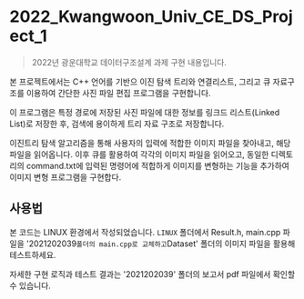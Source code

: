 # 2022_Kwangwoon_Univ_CE_DS_Project_1

> 2022년 광운대학교 데이터구조설계 과제 구현 내용입니다.

본 프로젝트에서는 C++ 언어를 기반으 이진 탐색 트리와 연결리스트, 그리고 큐 자료구조를 이용하여 간단한 사진 파일 편집 프로그램을 구현합니다. 
 
이 프로그램은 특정 경로에 저장된 사진 파일에 대한 정보를 링크드 리스트(Linked List)로 저장한 후, 검색에 용이하게 트리 자료 구조로 저장합니다.
 
이진트리 탐색 알고리즘을 통해 사용자의 입력에 적합한 이미지 파일을 찾아내고, 해당 파일을 읽어옵니다. 이후 큐를 활용하여 각각의 이미지 파일을 읽어오고, 동일한 디렉토리의 command.txt에 입력된
명령어에 적합하게 이미지를 변형하는 기능을 추가하여 이미지 변형 프로그램을 구현합다. 

## 사용법

본 코드는 LINUX 환경에서 작성되었습니다.
`LINUX` 폴더에서 Result.h, main.cpp 파일을 '2021202039` 폴더의 main.cpp로 교체하고
`Dataset' 폴더의 이미지 파일을 활용해 테스트하세요.

자세한 구현 로직과 테스트 결과는 '2021202039' 폴더의 보고서 pdf 파일에서 확인할 수 있습니다.
